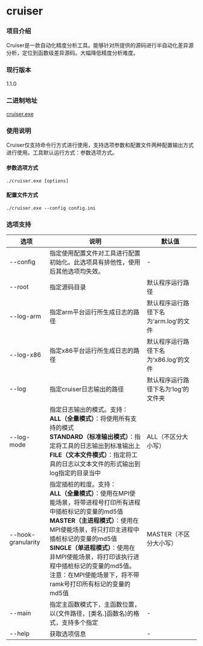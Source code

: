 # cruiser

### 项目介绍
Cruiser是一款自动化精度分析工具。能够针对所提供的源码进行半自动化差异源分析，定位到函数级差异源码。大幅降低精度分析难度。

### 现行版本

1.1.0

### 二进制地址

[cruiser.exe](https://gitee.com/kirky_x/kuneng-hpc-bin/tree/master/cruiser)

### 使用说明

Cruiser仅支持命令行方式进行使用，支持选项参数和配置文件两种配置输出方式进行使用。工具默认运行方式：参数选项方式。

#### 参数选项方式

```shell
./cruiser.exe [options]
```

#### 配置文件方式

```shell
./cruiser.exe --config config.ini
```

### 选项支持

| 选项               | 说明                                                         | 默认值                                |
| ------------------ | ------------------------------------------------------------ | ------------------------------------- |
| --config           | 指定使用配置文件对工具进行配置初始化。此选项具有排他性，使用后其他选项均失效。 | -                                     |
| --root             | 指定源码目录                                                 | 默认程序运行路径                      |
| --log-arm          | 指定arm平台运行所生成日志的路径                              | 默认程序运行路径下名为‘arm.log’的文件 |
| --log-x86          | 指定x86平台运行所生成日志的路径                              | 默认程序运行路径下名为‘x86.log’的文件 |
| --log              | 指定cruiser日志输出的路径                                    | 默认程序运行路径下名为‘log’的文件夹   |
| --log-mode         | 指定日志输出的模式。支持：<br>**ALL（全量模式）**：将使用所有支持的模式<br/>**STANDARD（标准输出模式）**：指定将工具的日志输出到标准输出上<br/>**FILE（文本文件模式）**：指定将工具的日志以文本文件的形式输出到log指定的目录当中 | ALL（不区分大小写）                   |
| --hook-granularity | 指定插桩的粒度。支持：<br/>**ALL（全量模式）**：使用在MPI使能场景，将带进程号打印所有进程中插桩标记的变量的md5值<br/>**MASTER（主进程模式）**：使用在MPI使能场景，将只打印主进程中插桩标记的变量的md5值<br/>**SINGLE（单进程模式）**：使用在非MPI使能场景，将打印该执行进程中插桩标记的变量的md5值。注意：在MPI使能场景下，将不带ramk号打印所有标记的变量的md5值 | MASTER（不区分大小写）                |
| --main             | 指定主函数模式下，主函数位置，以(文件路径，[类名.]函数名)的格式，支持多个指定 | -                                     |
| --help             | 获取选项信息                                                 | -                                     |

